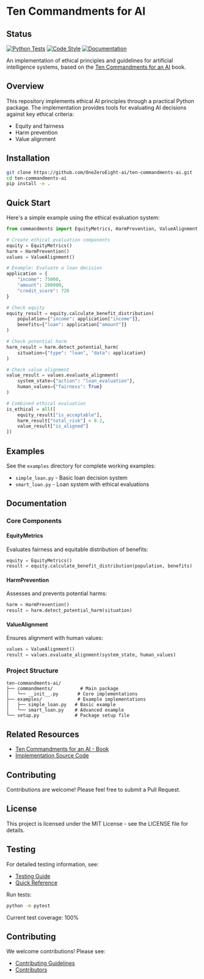 # Ten Commandments for AI

## Status
[![Python Tests](https://github.com/OneZeroEight-ai/ten-commandments-ai/actions/workflows/python-tests.yml/badge.svg)](https://github.com/OneZeroEight-ai/ten-commandments-ai/actions/workflows/python-tests.yml)
[![Code Style](https://github.com/OneZeroEight-ai/ten-commandments-ai/actions/workflows/code-style.yml/badge.svg)](https://github.com/OneZeroEight-ai/ten-commandments-ai/actions/workflows/code-style.yml)
[![Documentation](https://github.com/OneZeroEight-ai/ten-commandments-ai/actions/workflows/documentation.yml/badge.svg)](https://github.com/OneZeroEight-ai/ten-commandments-ai/actions/workflows/documentation.yml)


An implementation of ethical principles and guidelines for artificial intelligence systems, based on the [Ten Commandments for an AI](https://a.co/d/2oH8YZT) book.

## Overview

This repository implements ethical AI principles through a practical Python package. The implementation provides tools for evaluating AI decisions against key ethical criteria:

- Equity and fairness
- Harm prevention
- Value alignment

## Installation

```bash
git clone https://github.com/OneZeroEight-ai/ten-commandments-ai.git
cd ten-commandments-ai
pip install -e .
```

## Quick Start

Here\'s a simple example using the ethical evaluation system:

```python
from commandments import EquityMetrics, HarmPrevention, ValueAlignment

# Create ethical evaluation components
equity = EquityMetrics()
harm = HarmPrevention()
values = ValueAlignment()

# Example: Evaluate a loan decision
application = {
    "income": 75000,
    "amount": 200000,
    "credit_score": 720
}

# Check equity
equity_result = equity.calculate_benefit_distribution(
    population={"income": application["income"]},
    benefits={"loan": application["amount"]}
)

# Check potential harm
harm_result = harm.detect_potential_harm(
    situation={"type": "loan", "data": application}
)

# Check value alignment
value_result = values.evaluate_alignment(
    system_state={"action": "loan_evaluation"},
    human_values={"fairness": True}
)

# Combined ethical evaluation
is_ethical = all([
    equity_result["is_acceptable"],
    harm_result["total_risk"] < 0.2,
    value_result["is_aligned"]
])
```

## Examples

See the `examples` directory for complete working examples:

- `simple_loan.py` - Basic loan decision system
- `smart_loan.py` - Loan system with ethical evaluations

## Documentation

### Core Components

#### EquityMetrics
Evaluates fairness and equitable distribution of benefits:
```python
equity = EquityMetrics()
result = equity.calculate_benefit_distribution(population, benefits)
```

#### HarmPrevention
Assesses and prevents potential harms:
```python
harm = HarmPrevention()
result = harm.detect_potential_harm(situation)
```

#### ValueAlignment
Ensures alignment with human values:
```python
values = ValueAlignment()
result = values.evaluate_alignment(system_state, human_values)
```

### Project Structure

```
ten-commandments-ai/
├── commandments/          # Main package
│   └── __init__.py       # Core implementations
├── examples/             # Example implementations
│   ├── simple_loan.py   # Basic example
│   └── smart_loan.py    # Advanced example
└── setup.py             # Package setup file
```

## Related Resources

- [Ten Commandments for an AI - Book](https://a.co/d/2oH8YZT)
- [Implementation Source Code](https://github.com/OneZeroEight-ai/ten-commandments-ai)

## Contributing

Contributions are welcome! Please feel free to submit a Pull Request.

## License

This project is licensed under the MIT License - see the LICENSE file for details.

## Testing

For detailed testing information, see:
- [Testing Guide](docs/testing/guide.md)
- [Quick Reference](docs/testing/quick_reference.md)

Run tests:
```bash
python -m pytest
```

Current test coverage: 100%

## Contributing

We welcome contributions! Please see:
- [Contributing Guidelines](CONTRIBUTING.md)
- [Contributors](CONTRIBUTORS.md)
